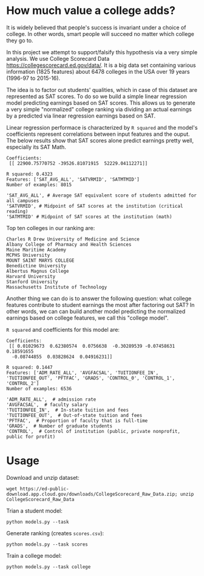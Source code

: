 # How much value a college adds?

It is widely believed that people's success is invariant under a choice of college. 
In other words, smart people will succeed no matter which college they go to. 

In this project we attempt to support/falsify this hypothesis via a very simple analysis. 
We use College Scorecard Data https://collegescorecard.ed.gov/data/. It is a big data set containing 
various information (1825 features) about 6478 colleges in the USA over 19 years (1996-97 to 2015-16).

The idea is to factor out students' qualities, which in case of this dataset are represented as SAT scores. 
To do so we build a simple linear regression model predicting earnings based on SAT scores. 
This allows us to generate a very simple "normalized" college ranking via dividing an actual earnings 
by a predicted via linear regression earnings based on SAT.

Linear regression performace is characterized by `R squared` and the model's coefficients represent correlations between input features and the ouput. The below results show that SAT scores alone predict earnings pretty well, especially its SAT Math.
```
Coefficients:
 [[ 22900.75770752 -39526.81071915  52229.04112271]]

R squared: 0.4323
Features: ['SAT_AVG_ALL', 'SATVRMID', 'SATMTMID']
Number of examples: 8015

'SAT_AVG_ALL', # Average SAT equivalent score of students admitted for all campuses
'SATVRMID', # Midpoint of SAT scores at the institution (critical reading)
'SATMTMID' # Midpoint of SAT scores at the institution (math)
```

Top ten colleges in our ranking are:
```
Charles R Drew University of Medicine and Science
Albany College of Pharmacy and Health Sciences
Maine Maritime Academy
MCPHS University
MOUNT SAINT MARYS COLLEGE
Benedictine University
Albertus Magnus College
Harvard University
Stanford University
Massachusetts Institute of Technology
```

Another thing we can do is to answer the following question: what college features contribute to student earnings the most after factoring out SAT? In other words, we can can build another model predicting the normalized earnings based on college features, we call this "college model".

`R squared` and coefficients for this model are:
```
Coefficients:
 [[ 0.01029673  0.62380574  0.0756638  -0.30289539 -0.07458631  0.18591655
  -0.08744855  0.03828624  0.04916231]]

R squared: 0.1447
Features: ['ADM_RATE_ALL', 'AVGFACSAL', 'TUITIONFEE_IN', 'TUITIONFEE_OUT', 'PFTFAC', 'GRADS', 'CONTROL_0', 'CONTROL_1', 'CONTROL_2']
Number of examples: 6536

'ADM_RATE_ALL',  # admission rate
'AVGFACSAL',  # faculty salary
'TUITIONFEE_IN',  # In-state tuition and fees
'TUITIONFEE_OUT',  # Out-of-state tuition and fees
'PFTFAC',  # Proportion of faculty that is full-time
'GRADS',  # Number of graduate students
'CONTROL',  # Control of institution (public, private nonprofit, public for profit)
```

# Usage

Download and unzip dataset:
```
wget https://ed-public-download.app.cloud.gov/downloads/CollegeScorecard_Raw_Data.zip; unzip CollegeScorecard_Raw_Data
```
Trian a student model:
```
python models.py --task
```

Generate ranking (creates `scores.csv`):
```
python models.py --task scores
```

Train a college model:
```
python models.py --task college
```
